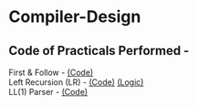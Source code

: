 # Compiler-Design   
## Code of Practicals Performed -    
First & Follow - [(Code)](./Practical/First%20&%20Follow/firstnfollow_bottomUp.py)   
Left Recursion (LR) - [(Code)](./Practical/Left%20Recursion%20(Direct%20%26%20Indirect%20LR)/Eliminate_IdLR_DLR.py)       [(Logic)](./Practical/Left%20Recursion%20(Direct%20%26%20Indirect%20LR)/logic_LR.txt)    
LL(1) Parser - [(Code)](./Practical/LL(1)%20Parser/ll(1)_parser.py)   
